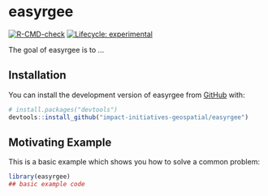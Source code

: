 
<!-- README.md is generated from README.Rmd. Please edit that file -->

# easyrgee

<!-- badges: start -->

[![R-CMD-check](https://github.com/impact-initiatives-geospatial/easyrgee/workflows/R-CMD-check/badge.svg)](https://github.com/impact-initiatives-geospatial/easyrgee/actions)
[![Lifecycle:
experimental](https://img.shields.io/badge/lifecycle-experimental-orange.svg)](https://lifecycle.r-lib.org/articles/stages.html#experimental)
<!-- badges: end -->

The goal of easyrgee is to …

## Installation

You can install the development version of easyrgee from
[GitHub](https://github.com/) with:

``` r
# install.packages("devtools")
devtools::install_github("impact-initiatives-geospatial/easyrgee")
```

## Motivating Example

This is a basic example which shows you how to solve a common problem:

``` r
library(easyrgee)
## basic example code
```
